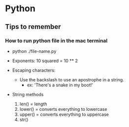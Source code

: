 # Python

## Tips to remember

### How to run python file in the mac terminal
  *  python ./file-name.py  

* Exponents: 10 squared = 10 ** 2

* Escaping characters:
  * Use the backslash to use an apostrophe in a string.
    * ex: 'There\'s a snake in my boot!'

* String methods
   1. len() = length
   2. lower() = converts everything to lowercase
   3. upper() = converts everything to uppercase
   4. str()
